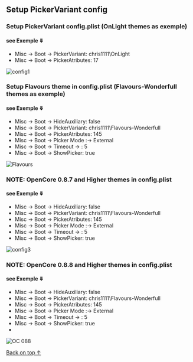 ## Setup PickerVariant config

### Setup PickerVariant config.plist (OnLight themes as exemple)
#### see Exemple ⤋
- Misc -> Boot -> PickerVariant: chris1111\OnLight
- Misc -> Boot -> PickerAtributes: 17

![config1](https://user-images.githubusercontent.com/6248794/205488013-6fb04d32-8519-4d31-9d3c-1cb7e60cc1fa.png)

### Setup Flavours theme in config.plist (Flavours-Wonderfull themes as exemple)
#### see Exemple ⤋
- Misc -> Boot -> HideAuxiliary: false
- Misc -> Boot -> PickerVariant: chris1111\Flavours-Wonderfull
- Misc -> Boot -> PickerAtributes: 145
- Misc -> Boot -> Picker Mode :-> External
- Misc -> Boot -> Timeout -> : 5
- Misc -> Boot -> ShowPicker: true
  
![Flavours](https://github.com/chris1111/My-Simple-OC-Themes/assets/6248794/295a1151-d02f-4280-b318-dbfb9eb17ed6)


### NOTE: OpenCore 0.8.7 and Higher themes in config.plist
#### see Exemple ⤋

- Misc -> Boot -> HideAuxiliary: false
- Misc -> Boot -> PickerVariant: chris1111\Flavours-Wonderfull
- Misc -> Boot -> PickerAtributes: 145
- Misc -> Boot -> Picker Mode :-> External
- Misc -> Boot -> Timeout -> : 5
- Misc -> Boot -> ShowPicker: true
  
![config3](https://user-images.githubusercontent.com/6248794/205488054-54b361c1-794b-492e-8a73-7a2bd42e98b8.png)

### NOTE: OpenCore 0.8.8 and Higher themes in config.plist
#### see Exemple ⤋
- Misc -> Boot -> HideAuxiliary: false
- Misc -> Boot -> PickerVariant: chris1111\Flavours-Wonderfull
- Misc -> Boot -> PickerAtributes: 145
- Misc -> Boot -> Picker Mode :-> External
- Misc -> Boot -> Timeout -> : 5
- Misc -> Boot -> ShowPicker: true
- 
![OC 088](https://user-images.githubusercontent.com/6248794/206881307-2eec1bb8-c4a5-4a87-89ae-d49f0c9fa9d6.png)

[Back on top ↑](https://github.com/chris1111/My-Simple-OC-Themes)
